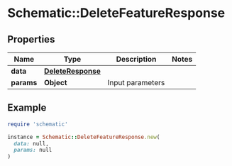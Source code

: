 # Schematic::DeleteFeatureResponse

## Properties

| Name | Type | Description | Notes |
| ---- | ---- | ----------- | ----- |
| **data** | [**DeleteResponse**](DeleteResponse.md) |  |  |
| **params** | **Object** | Input parameters |  |

## Example

```ruby
require 'schematic'

instance = Schematic::DeleteFeatureResponse.new(
  data: null,
  params: null
)
```

